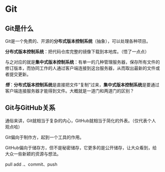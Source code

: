 # Git

## Git是什么

Git是一个免费的、开源的**分布式版本控制系统**（抽象），可以处理各种项目。

**分布式版本控制系统**：把代码仓库完整的镜像下载到本地库。（悟了一点点）

与之对应的就是**集中式版本控制系统**：有单一的几种管理服务器，保存所有文件的修订版本，而协同工作的人通过客户端连接到这台服务器，从而取出最新的文件或者提交更新。

***悟***：**分布式版本控制系统**是直接把文件“复制”过来，**集中式版本控制系统**是要通过客户端连接服务器才能得到文件。大概就是一道门和两道门的区别？

## Git与GitHub关系

通俗来讲，Git就相当于复杂的内心，GitHub就相当于简化的外表。（仅代表个人观点哈）

Git偏向于制作方，起到一个工具的作用。

GitHub偏向于储存方，但不是秘密储存，它更多的是公开储存，让大众看到，给大众一些新颖的资源与想法。

 pull add .、commit、push
